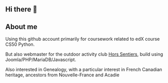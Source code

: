 ## Hi there 👋

<!--
**david-martin-a/david-martin-a** is a ✨ _special_ ✨ repository because its `README.md` (this file) appears on your GitHub profile.

Here are some ideas to get you started:

- 🔭 I’m currently working on ...
- 🌱 I’m currently learning ...
- 👯 I’m looking to collaborate on ...
- 🤔 I’m looking for help with ...
- 💬 Ask me about ...
- 📫 How to reach me: ...
- 😄 Pronouns: ...
- ⚡ Fun fact: ...
-->
## About me

Using this github account primarily for coursework related to edX course CS50 Python.

But also webmaster for the outdoor activity club [Hors Sentiers](https://www.horssentiers.ca), build using Joomla/PHP/MariaDB/Javascript.

Also interested in Genealogy, with a particular interest in French Canadian heritage, ancestors from Nouvelle-France and Acadie
